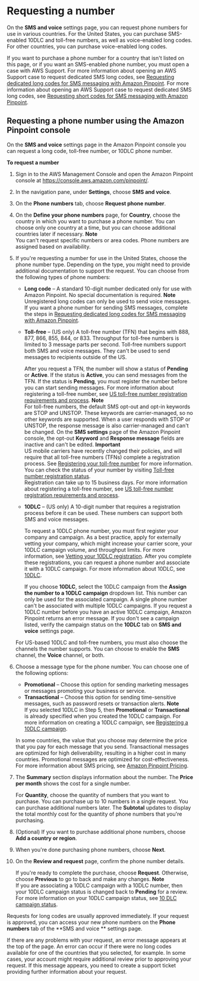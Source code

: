 # Requesting a number<a name="settings-sms-request-number"></a>

On the **SMS and voice** settings page, you can request phone numbers for use in various countries\. For the United States, you can purchase SMS\-enabled 10DLC and toll\-free numbers, as well as voice\-enabled long codes\. For other countries, you can purchase voice\-enabled long codes\.

If you want to purchase a phone number for a country that isn't listed on this page, or if you want an SMS\-enabled phone number, you must open a case with AWS Support\. For more information about opening an AWS Support case to request dedicated SMS long codes, see [Requesting dedicated long codes for SMS messaging with Amazon Pinpoint](channels-sms-awssupport-long-code.md)\. For more information about opening an AWS Support case to request dedicated SMS long codes, see [Requesting short codes for SMS messaging with Amazon Pinpoint](channels-sms-awssupport-short-code.md)\.

## Requesting a phone number using the Amazon Pinpoint console<a name="settings-sms-request-number-console"></a>

On the **SMS and voice** settings page in the Amazon Pinpoint console you can request a long code, toll\-free number, or 10DLC phone number\.

**To request a number**

1. Sign in to the AWS Management Console and open the Amazon Pinpoint console at [https://console\.aws\.amazon\.com/pinpoint/](https://console.aws.amazon.com/pinpoint/)\.

1. In the navigation pane, under **Settings**, choose **SMS and voice**\.

1. On the **Phone numbers** tab, choose **Request phone number**\. 

1. On the **Define your phone numbers** page, for **Country**, choose the country in which you want to purchase a phone number\. You can choose only one country at a time, but you can choose additional countries later if necessary\.
**Note**  
You can't request specific numbers or area codes\. Phone numbers are assigned based on availability\.

1. If you're requesting a number for use in the United States, choose the phone number type\. Depending on the type, you might need to provide additional documentation to support the request\. You can choose from the following types of phone numbers:
   + **Long code** – A standard 10\-digit number dedicated only for use with Amazon Pinpoint\. No special documentation is required\.
**Note**  
Unregistered long codes can only be used to send voice messages\. If you want a phone number for sending SMS messages, complete the steps in [Requesting dedicated long codes for SMS messaging with Amazon Pinpoint](channels-sms-awssupport-long-code.md)\.
   + **Toll\-free** – \(US only\) A toll\-free number \(TFN\) that begins with 888, 877, 866, 855, 844, or 833\. Throughput for toll\-free numbers is limited to 3 message parts per second\. Toll\-free numbers support both SMS and voice messages\. They can't be used to send messages to recipients outside of the US\. 

     After you request a TFN, the number will show a status of **Pending** or **Active**\. If the status is **Active**, you can send messages from the TFN\. If the status is **Pending**, you must register the number before you can start sending messages\. For more information about registering a toll\-free number, see [US toll\-free number registration requirements and process](settings-sms-tfn-register.md)\.
**Note**  
For toll\-free numbers, the default SMS opt\-out and opt\-in keywords are STOP and UNSTOP\. These keywords are carrier\-managed, so no other keywords are supported\. When a user responds with STOP or UNSTOP, the response message is also carrier\-managed and can't be changed\. On the **SMS settings** page of the Amazon Pinpoint console, the opt\-out **Keyword** and **Response message** fields are inactive and can't be edited\.
**Important**  
US mobile carriers have recently changed their policies, and will require that all toll\-free numbers \(TFNs\) complete a registration process\. See [Registering your toll\-free number](settings-sms-tfn-register.md#settings-sms-tfn-register-company-procedure) for more information\. You can check the status of your number by visiting [Toll\-free number registration status](settings-sms-tfn-register.md#settings-sms-tfn-register-company-statuses)\.   
Registration can take up to 15 business days\. For more information about registering a toll\-free number, see [US toll\-free number registration requirements and process](settings-sms-tfn-register.md)\.
   + **10DLC** – \(US only\) A 10\-digit number that requires a registration process before it can be used\. These numbers can support both SMS and voice messages\. 

     To request a 10DLC phone number, you must first register your company and campaign\. As a best practice, apply for externally vetting your company, which might increase your carrier score, your 10DLC campaign volume, and throughput limits\. For more information, see [Vetting your 10DLC registration](settings-sms-10dlc-register-company.md#settings-sms-10dlc-register-company-vetting)\. After you complete these registrations, you can request a phone number and associate it with a 10DLC campaign\. For more information about 10DLC, see [10DLC](settings-sms-10dlc.md)\.

     If you choose **10DLC**, select the 10DLC campaign from the **Assign the number to a 10DLC campaign** dropdown list\. This number can only be used for the associated campaign\. A single phone number can't be associated with multiple 10DLC campaigns\. If you request a 10DLC number before you have an active 10DLC campaign, Amazon Pinpoint returns an error message\. If you don't see a campaign listed, verify the campaign status on the **10DLC** tab on **SMS and voice** settings page\.

   For US\-based 10DLC and toll\-free numbers, you must also choose the channels the number supports\. You can choose to enable the **SMS** channel, the **Voice** channel, or both\.

1. Choose a message type for the phone number\. You can choose one of the following options:
   + **Promotional** – Choose this option for sending marketing messages or messages promoting your business or service\.
   + **Transactional** – Choose this option for sending time\-sensitive messages, such as password resets or transaction alerts\.
**Note**  
If you selected 10DLC in Step 5, then **Promotional** or **Transactional** is already specified when you created the 10DLC campaign\. For more information on creating a 10DLC campaign, see [Registering a 10DLC campaign](settings-sms-10dlc-register-campaign.md)\. 

   In some countries, the value that you choose may determine the price that you pay for each message that you send\. Transactional messages are optimized for high deliverability, resulting in a higher cost in many countries\. Promotional messages are optimized for cost\-effectiveness\. For more information about SMS pricing, see [Amazon Pinpoint Pricing](https://aws.amazon.com/pinpoint/pricing)\.

1. The **Summary** section displays information about the number\. The **Price per month** shows the cost for a single number\.

   For **Quantity**, choose the quantity of numbers that you want to purchase\. You can purchase up to 10 numbers in a single request\. You can purchase additional numbers later\. The **Subtotal** updates to display the total monthly cost for the quantity of phone numbers that you're purchasing\.

1. \(Optional\) If you want to purchase additional phone numbers, choose **Add a country or region**\. 

1. When you're done purchasing phone numbers, choose **Next**\.

1. On the **Review and request** page, confirm the phone number details\.

   If you're ready to complete the purchase, choose **Request**\. Otherwise, choose **Previous** to go to back and make any changes\.
**Note**  
If you are associating a 10DLC campaign with a 10DLC number, then your 10DLC campaign status is changed back to **Pending** for a review\. For more information on your 10DLC campaign status, see [10 DLC campaign status](settings-sms-10dlc-register-campaign.md#settings-sms-10dlc-view)\.

Requests for long codes are usually approved immediately\. If your request is approved, you can access your new phone numbers on the **Phone numbers** tab of the **SMS and voice ** settings page\.

If there are any problems with your request, an error message appears at the top of the page\. An error can occur if there were no long codes available for one of the countries that you selected, for example\. In some cases, your account might require additional review prior to approving your request\. If this message appears, you need to create a support ticket providing further information about your request\.